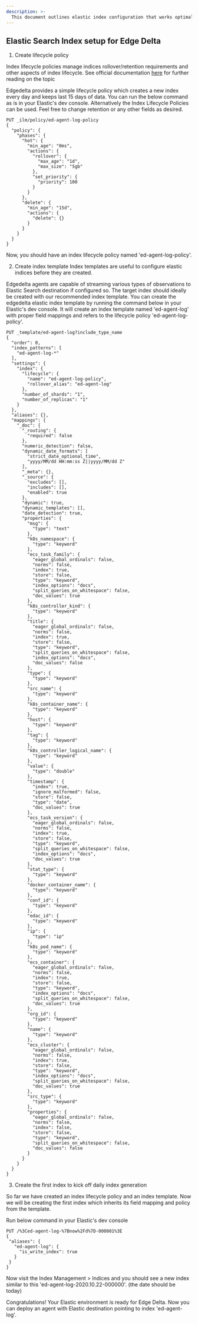 ```yaml
---
description: >-
  This document outlines elastic index configuration that works optimally with edgedelta agents.
---
```


## Elastic Search Index setup for Edge Delta


1. Create lifecycle policy

Index lifecycle policies manage indices rollover/retention requirements and other aspects of index lifecycle. 
See official documentation [here](https://www.elastic.co/guide/en/elasticsearch/reference/current/index-lifecycle-management.html) for further reading on the topic

Edgedelta provides a simple lifecycle policy which creates a new index every day and keeps last 15 days of data.
You can run the below command as is in your Elastic's dev console. Alternatively the Index Lifecycle Policies can be used.
Feel free to change retention or any other fields as desired.

```
PUT _ilm/policy/ed-agent-log-policy
{
  "policy": {
    "phases": {
      "hot": {
        "min_age": "0ms",
        "actions": {
          "rollover": {
            "max_age": "1d",
            "max_size": "5gb"
          },
          "set_priority": {
            "priority": 100
          }
        }
      },
      "delete": {
        "min_age": "15d",
        "actions": {
          "delete": {}
        }
      }
    }
  }
}
```

Now, you should have an index lifecycle policy named 'ed-agent-log-policy'.


2. Create index template
Index templates are useful to configure elastic indices before they are created. 

Edgedelta agents are capable of streaming various types of observations to Elastic Search destination if configured so.
The target index should ideally be created with our recommended index template. 
You can create the edgedelta elastic index template by running the command below in your Elastic's dev console.
It will create an index template named 'ed-agent-log' with proper field mappings and refers to the lifecycle policy 'ed-agent-log-policy'.

```
PUT _template/ed-agent-log?include_type_name
{
  "order": 0,
  "index_patterns": [
    "ed-agent-log-*"
  ],
  "settings": {
    "index": {
      "lifecycle": {
        "name": "ed-agent-log-policy",
        "rollover_alias": "ed-agent-log"
      },
      "number_of_shards": "1",
      "number_of_replicas": "1"
    }
  },
  "aliases": {},
  "mappings": {
    "_doc": {
      "_routing": {
        "required": false
      },
      "numeric_detection": false,
      "dynamic_date_formats": [
        "strict_date_optional_time",
        "yyyy/MM/dd HH:mm:ss Z||yyyy/MM/dd Z"
      ],
      "_meta": {},
      "_source": {
        "excludes": [],
        "includes": [],
        "enabled": true
      },
      "dynamic": true,
      "dynamic_templates": [],
      "date_detection": true,
      "properties": {
        "msg": {
          "type": "text"
        },
        "k8s_namespace": {
          "type": "keyword"
        },
        "ecs_task_family": {
          "eager_global_ordinals": false,
          "norms": false,
          "index": true,
          "store": false,
          "type": "keyword",
          "index_options": "docs",
          "split_queries_on_whitespace": false,
          "doc_values": true
        },
        "k8s_controller_kind": {
          "type": "keyword"
        },
        "title": {
          "eager_global_ordinals": false,
          "norms": false,
          "index": true,
          "store": false,
          "type": "keyword",
          "split_queries_on_whitespace": false,
          "index_options": "docs",
          "doc_values": false
        },
        "type": {
          "type": "keyword"
        },
        "src_name": {
          "type": "keyword"
        },
        "k8s_container_name": {
          "type": "keyword"
        },
        "host": {
          "type": "keyword"
        },
        "tag": {
          "type": "keyword"
        },
        "k8s_controller_logical_name": {
          "type": "keyword"
        },
        "value": {
          "type": "double"
        },
        "timestamp": {
          "index": true,
          "ignore_malformed": false,
          "store": false,
          "type": "date",
          "doc_values": true
        },
        "ecs_task_version": {
          "eager_global_ordinals": false,
          "norms": false,
          "index": true,
          "store": false,
          "type": "keyword",
          "split_queries_on_whitespace": false,
          "index_options": "docs",
          "doc_values": true
        },
        "stat_type": {
          "type": "keyword"
        },
        "docker_container_name": {
          "type": "keyword"
        },
        "conf_id": {
          "type": "keyword"
        },
        "edac_id": {
          "type": "keyword"
        },
        "ip": {
          "type": "ip"
        },
        "k8s_pod_name": {
          "type": "keyword"
        },
        "ecs_container": {
          "eager_global_ordinals": false,
          "norms": false,
          "index": true,
          "store": false,
          "type": "keyword",
          "index_options": "docs",
          "split_queries_on_whitespace": false,
          "doc_values": true
        },
        "org_id": {
          "type": "keyword"
        },
        "name": {
          "type": "keyword"
        },
        "ecs_cluster": {
          "eager_global_ordinals": false,
          "norms": false,
          "index": true,
          "store": false,
          "type": "keyword",
          "index_options": "docs",
          "split_queries_on_whitespace": false,
          "doc_values": true
        },
        "src_type": {
          "type": "keyword"
        },
        "properties": {
          "eager_global_ordinals": false,
          "norms": false,
          "index": false,
          "store": false,
          "type": "keyword",
          "split_queries_on_whitespace": false,
          "doc_values": false
        }
      }
    }
  }
}
```

3. Create the first index to kick off daily index generation

So far we have created an index lifecycle policy and an index template. Now we will be creating the first index which inherits its field mapping and policy from the template.

Run below command in your Elastic's dev console

```
PUT /%3Ced-agent-log-%7Bnow%2Fd%7D-000001%3E
{
 "aliases": {
   "ed-agent-log": {
     "is_write_index": true
   }
 }
}
```

Now visit the Index Management > Indices and you should see a new index similar to this 'ed-agent-log-2020.10.22-000000'. (the date should be today)


Congratulations! Your Elastic environment is ready for Edge Delta. Now you can deploy an agent with Elastic destination pointing to index 'ed-agent-log'.


